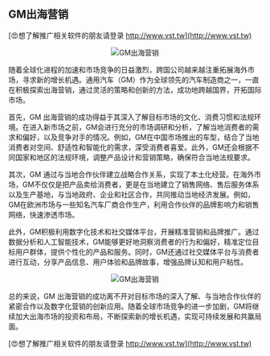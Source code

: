## **GM出海营销**

[😍想了解推广相关软件的朋友请登录 http://www.vst.tw](http://www.vst.tw)

 <center><img src="https://vst.tw/MP4/tuiguang/png/6.png" alt="GM出海营销"></center>

随着全球化进程的加速和市场竞争的日益激烈，跨国公司越来越注重拓展海外市场，寻求新的增长机遇。通用汽车（GM）作为全球领先的汽车制造商之一，一直在积极探索出海营销，通过灵活的策略和创新的方法，成功地跨越国界，开拓国际市场。

首先，GM 出海营销的成功得益于其深入了解目标市场的文化、消费习惯和法规环境。在进入新市场之前，GM会进行充分的市场调研和分析，了解当地消费者的需求和偏好，以及竞争对手的情况。例如，GM在中国市场推出的车型，结合了当地消费者对空间、舒适性和智能化的需求，深受消费者喜爱。此外，GM还会根据不同国家和地区的法规环境，调整产品设计和营销策略，确保符合当地法规要求。

其次，GM 通过与当地合作伙伴建立战略合作关系，实现了本土化经营。在海外市场，GM不仅仅是把产品卖给消费者，更是在当地建立了销售网络、售后服务体系以及生产基地，与当地政府、企业和社区合作，共同推动当地经济发展。例如，GM在欧洲市场与一些知名汽车厂商合作生产，利用合作伙伴的品牌影响力和销售网络，快速渗透市场。

此外，GM积极利用数字化技术和社交媒体平台，开展精准营销和品牌推广。通过数据分析和人工智能技术，GM能够更好地洞察消费者的行为和偏好，精准定位目标用户群体，提供个性化的产品和服务。同时，GM还通过社交媒体平台与消费者进行互动，分享产品信息、用户体验和品牌故事，增强品牌认知和用户粘性。

 <center><img src="https://vst.tw/MP4/tuiguang/png/2.png" alt="GM出海营销"></center>

总的来说，GM 出海营销的成功离不开对目标市场的深入了解、与当地合作伙伴的紧密合作以及数字化营销的创新应用。随着全球市场竞争的进一步加剧，GM将继续加大出海市场的投资和布局，不断探索新的增长机遇，实现可持续发展和共赢局面。

[😍想了解推广相关软件的朋友请登录 http://www.vst.tw](http://www.vst.tw)



